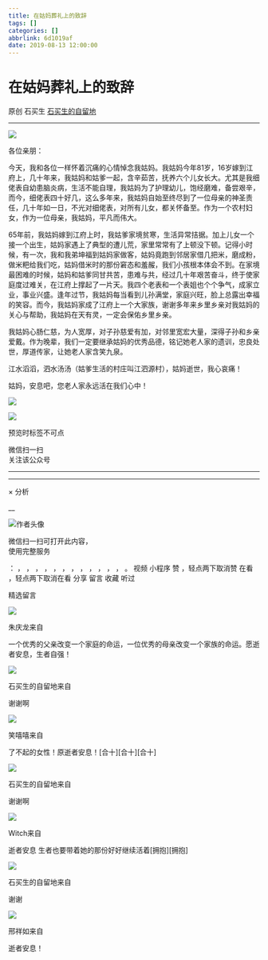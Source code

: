 ```yaml
---
title: 在姑妈葬礼上的致辞
tags: []
categories: []
abbrlink: 6d1019af
date: 2019-08-13 12:00:00
---
```


#  在姑妈葬礼上的致辞

原创  石买生  [ 石买生的自留地 ](javascript:void\(0\);)

__ _ _ _ _

![](20190813在姑妈葬礼上的致辞/img1.jpg)

各位亲朋：

今天，我和各位一样怀着沉痛的心情悼念我姑妈。我姑妈今年81岁，16岁嫁到江府上，几十年来，我姑妈和姑爹一起，含辛茹苦，抚养六个儿女长大。尤其是我细佬表自幼患脑炎病，生活不能自理，我姑妈为了护理幼儿，饱经磨难，备尝艰辛，而今，细佬表四十好几，这么多年来，我姑妈自始至终尽到了一位母亲的神圣责任，几十年如一日，不光对细佬表，对所有儿女，都关怀备至。作为一个农村妇女，作为一位母亲，我姑妈，平凡而伟大。

65年前，我姑妈嫁到江府上时，我姑爹家境贫寒，生活异常拮据。加上儿女一个接一个出生，姑妈家遇上了典型的遭儿荒，家里常常有了上顿没下顿。记得小时候，有一次，我和我弟坤福到姑妈家做客，姑妈竟跑到邻居家借几把米，磨成粉，做米粑给我们吃，姑妈借米时的那份窘态和羞赧，我们小孩根本体会不到。在家境最困难的时候，姑妈和姑爹同甘共苦，患难与共，经过几十年艰苦奋斗，终于使家庭度过难关，在江府上撑起了一片天。我四个老表和一个表姐也个个争气，成家立业，事业兴盛。逢年过节，我姑妈每当看到儿孙满堂，家庭兴旺，脸上总露出幸福的笑容。而今，我姑妈家成了江府上一个大家族，谢谢多年来乡里乡亲对我姑妈的关心与帮助，我姑妈在天有灵，一定会保佑乡里乡亲。

我姑妈心肠仁慈，为人宽厚，对子孙慈爱有加，对邻里宽宏大量，深得子孙和乡亲爱戴。作为晚辈，我们一定要继承姑妈的优秀品德，铭记她老人家的遗训，忠良处世，厚道传家，让她老人家含笑九泉。

江水滔滔，泗水汤汤（姑爹生活的村庄叫江泗源村），姑妈逝世，我心哀痛！

姑妈，安息吧，您老人家永远活在我们心中！

![](20190813在姑妈葬礼上的致辞/img2.jpg)

![](20190813在姑妈葬礼上的致辞/img3.jpg)

预览时标签不可点

微信扫一扫  
关注该公众号





****



****



×  分析

__

![作者头像](shared/img1.png)

微信扫一扫可打开此内容，  
使用完整服务

：  ，  ，  ，  ，  ，  ，  ，  ，  ，  ，  ，  ，  。  视频  小程序  赞  ，轻点两下取消赞  在看  ，轻点两下取消在看
分享  留言  收藏  听过

精选留言

![](shared/img29.jpg)

朱庆龙来自

一个优秀的父亲改变一个家庭的命运，一位优秀的母亲改变一个家族的命运。愿逝者安息，生者自强！

![](shared/img4.jpg)

石买生的自留地来自

谢谢啊

![](shared/img41.jpg)

笑嘻嘻来自

了不起的女性！原逝者安息！[合十][合十][合十]

![](shared/img4.jpg)

石买生的自留地来自

谢谢啊

![](shared/img74.jpg)

Witch来自

逝者安息 生者也要带着她的那份好好继续活着[拥抱][拥抱]

![](shared/img4.jpg)

石买生的自留地来自

谢谢

![](shared/img36.jpg)

邢祥如来自

逝者安息！


